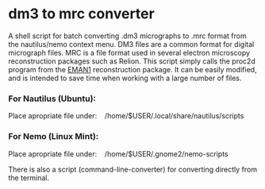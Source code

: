 # dm3 to mrc converter

A shell script for batch converting .dm3 micrographs to .mrc format from the nautilus/nemo context menu.
DM3 files are a common format for digital micrograph files. MRC is a file format used in several electron microscopy reconstruction packages such as Relion. This script simply calls the proc2d program from the <a href="http://blake.bcm.edu/emanwiki/EMAN/">EMAN1</a> reconstruction package. It can be easily modified, and is intended to save time when working with a large number of files.

### For Nautilus (Ubuntu):

Place apropriate file under:&nbsp;&nbsp;&nbsp; /home/$USER/.local/share/nautilus/scripts

### For Nemo (Linux Mint):

Place apropriate file under:&nbsp;&nbsp;&nbsp; /home/$USER/.gnome2/nemo-scripts

There is also a script (command-line-converter) for converting directly from the terminal.
